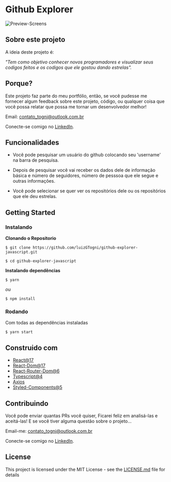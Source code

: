 


# Github Explorer

![Preview-Screens](https://github.com/luizGTogni/ITrainer/blob/main/images/banner.png)

## Sobre este projeto

A ideia deste projeto é:

_"Tem como objetivo conhecer novos programadores e visualizar seus codigos feitos e os codigos que ele gostou dando estrelas"._

## Porque?

Este projeto faz parte do meu portfólio, então, se você pudesse me fornecer algum feedback sobre este projeto, código, ou qualquer coisa que você possa relatar que possa me tornar um desenvolvedor melhor!

Email: contato_togni@outlook.com.br

Conecte-se comigo no [LinkedIn](https://www.linkedin.com/in/luizgustavotogni/).

## Funcionalidades

- Você pode pesquisar um usuário do github colocando seu 'username' na barra de pesquisa.

- Depois de pesquisar você vai receber os dados dele de informação básica e número de seguidores, número de pesssoa que ele segue e outras informações.

- Você pode selecionar se quer ver os repositórios dele ou os repositórios que ele deu estrelas.

## Getting Started

### Instalando

**Clonando o Repositorio**

```
$ git clone https://github.com/luizGTogni/github-explorer-javascript.git

$ cd github-explorer-javascript
```

**Instalando dependências**

```
$ yarn
```

_ou_

```
$ npm install
```

### Rodando

Com todas as dependências instaladas

```
$ yarn start
```

## Construido com

- [React@17](https://facebook.github.io/react/) 
- [React-Dom@17](https://reactjs.org/docs/react-dom.html)
- [React-Router-Dom@6](https://v5.reactrouter.com/web/guides/quick-start)
- [Typescript@4](https://www.typescriptlang.org/)
- [Axios](https://axios-http.com/)
- [Styled-Components@5](https://styled-components.com/)

## Contribuindo

Você pode enviar quantas PRs você quiser, Ficarei feliz em analisá-las e aceitá-las! E se você tiver alguma questão sobre o projeto...

Email-me: contato_togni@outlook.com.br

Conecte-se comigo no [LinkedIn](https://www.linkedin.com/in/luizgustavotogni/).

## License

This project is licensed under the MIT License - see the [LICENSE.md](https://github.com/luizGTogni/github-explorer-javascript/blob/main/LICENSE) file for details
